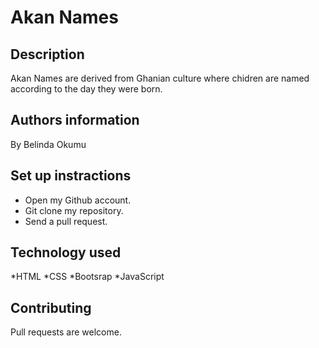 # Akan Names
## Description
Akan Names are derived from Ghanian culture where chidren are named according to the day they were born.
## Authors information
By Belinda Okumu
## Set up instractions
* Open my Github account.
* Git clone my repository.
* Send a pull request.
## Technology used
*HTML
*CSS
*Bootsrap
*JavaScript
## Contributing
Pull requests are welcome.
<!-- ## Contacts
* Tel: +254706313301
* Email: belindashirkiz@gmail.com
# Licence
Licensed under the  [MIT license](LICENSE).
Copyright (c) 2019 Akan Names -->
